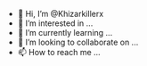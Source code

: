 - 👋 Hi, I’m @Khizarkillerx
- 👀 I’m interested in ...
- 🌱 I’m currently learning ...
- 💞️ I’m looking to collaborate on ...
- 📫 How to reach me ...

<!---
Khizarkillerx/Khizarkillerx is a ✨ special ✨ repository because its `README.md` (this file) appears on your GitHub profile.
You can click the Preview link to take a look at your changes.
--->
